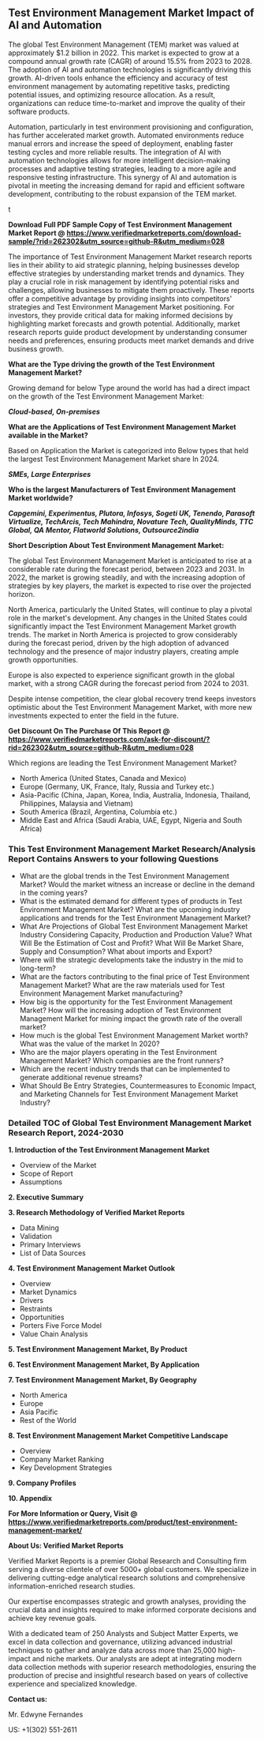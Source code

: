 <h2>Test Environment Management Market Impact of AI and Automation</h2><p>The global Test Environment Management (TEM) market was valued at approximately $1.2 billion in 2022. This market is expected to grow at a compound annual growth rate (CAGR) of around 15.5% from 2023 to 2028. The adoption of AI and automation technologies is significantly driving this growth. AI-driven tools enhance the efficiency and accuracy of test environment management by automating repetitive tasks, predicting potential issues, and optimizing resource allocation. As a result, organizations can reduce time-to-market and improve the quality of their software products.</p><p>Automation, particularly in test environment provisioning and configuration, has further accelerated market growth. Automated environments reduce manual errors and increase the speed of deployment, enabling faster testing cycles and more reliable results. The integration of AI with automation technologies allows for more intelligent decision-making processes and adaptive testing strategies, leading to a more agile and responsive testing infrastructure. This synergy of AI and automation is pivotal in meeting the increasing demand for rapid and efficient software development, contributing to the robust expansion of the TEM market.</p>t</p><p id="" class=""><strong>Download Full PDF Sample Copy of Test Environment Management Market Report @ <a href="https://www.verifiedmarketreports.com/download-sample/?rid=262302&utm_source=github-R&utm_medium=028" target="_blank">https://www.verifiedmarketreports.com/download-sample/?rid=262302&utm_source=github-R&utm_medium=028</a></strong></p><p>The importance of&nbsp;Test Environment Management Market research reports lies in their ability to aid strategic planning, helping businesses develop effective strategies by understanding market trends and dynamics. They play a crucial role in risk management by identifying potential risks and challenges, allowing businesses to mitigate them proactively. These reports offer a competitive advantage by providing insights into competitors' strategies and Test Environment Management Market positioning. For investors, they provide critical data for making informed decisions by highlighting market forecasts and growth potential. Additionally, market research reports guide product development by understanding consumer needs and preferences, ensuring products meet market demands and drive business growth.</p><p><strong>What are the&nbsp;Type driving the growth of the Test Environment Management Market?</strong></p><p id="" class="">Growing demand for below Type around the world has had a direct impact on the growth of the Test Environment Management Market:</p><em><strong>Cloud-based, On-premises</strong></em></p><strong>What are the&nbsp;Applications&nbsp;of Test Environment Management Market available in the Market?</strong></p><p id="" class="">Based on Application the Market is categorized into Below types that held the largest Test Environment Management Market share In 2024.</p><em><strong>SMEs, Large Enterprises</strong></em></p><strong>Who is the largest Manufacturers of Test Environment Management Market worldwide?</strong></p><p><em><strong>Capgemini, Experimentus, Plutora, Infosys, Sogeti UK, Tenendo, Parasoft Virtualize, TechArcis, Tech Mahindra, Novature Tech, QualityMinds, TTC Global, QA Mentor, Flatworld Solutions, Outsource2india</strong></em></p><p id="" class=""><strong>Short Description About Test Environment Management Market:</strong></p><p>The global Test Environment Management Market is anticipated to rise at a considerable rate during the forecast period, between 2023 and 2031. In 2022, the market is growing steadily, and with the increasing adoption of strategies by key players, the market is expected to rise over the projected horizon.</p><p>North America, particularly the United States, will continue to play a pivotal role in the market's development. Any changes in the United States could significantly impact the Test Environment Management Market growth trends. The market in North America is projected to grow considerably during the forecast period, driven by the high adoption of advanced technology and the presence of major industry players, creating ample growth opportunities.</p><p>Europe is also expected to experience significant growth in the global market, with a strong CAGR during the forecast period from 2024 to 2031.</p><p>Despite intense competition, the clear global recovery trend keeps investors optimistic about the Test Environment Management Market, with more new investments expected to enter the field in the future.</p><p id="" class=""><strong>Get Discount On The Purchase Of This Report @ <a href="https://www.verifiedmarketreports.com/ask-for-discount/?rid=262302&utm_source=github-R&utm_medium=028" target="_blank">https://www.verifiedmarketreports.com/ask-for-discount/?rid=262302&utm_source=github-R&utm_medium=028</a></strong></p>Which regions are leading the Test Environment Management Market?</p><ul><li>North America (United States, Canada and Mexico)</li><li>Europe (Germany, UK, France, Italy, Russia and Turkey etc.)</li><li>Asia-Pacific (China, Japan, Korea, India, Australia, Indonesia, Thailand, Philippines, Malaysia and Vietnam)</li><li>South America (Brazil, Argentina, Columbia etc.)</li><li>Middle East and Africa (Saudi Arabia, UAE, Egypt, Nigeria and South Africa)</li></ul><h3 id="" class="">This Test Environment Management Market Research/Analysis Report Contains Answers to your following Questions</h3><ul><li>What are the global trends in the Test Environment Management Market? Would the market witness an increase or decline in the demand in the coming years?</li><li>What is the estimated demand for different types of products in Test Environment Management Market? What are the upcoming industry applications and trends for the Test Environment Management Market?</li><li>What Are Projections of Global Test Environment Management Market Industry Considering Capacity, Production and Production Value? What Will Be the Estimation of Cost and Profit? What Will Be Market Share, Supply and Consumption? What about imports and Export?</li><li>Where will the strategic developments take the industry in the mid to long-term?</li><li>What are the factors contributing to the final price of Test Environment Management Market? What are the raw materials used for Test Environment Management Market manufacturing?</li><li>How big is the opportunity for the Test Environment Management Market? How will the increasing adoption of Test Environment Management Market for mining impact the growth rate of the overall market?</li><li>How much is the global Test Environment Management Market worth? What was the value of the market In 2020?</li><li>Who are the major players operating in the Test Environment Management Market? Which companies are the front runners?</li><li>Which are the recent industry trends that can be implemented to generate additional revenue streams?</li><li>What Should Be Entry Strategies, Countermeasures to Economic Impact, and Marketing Channels for Test Environment Management Market Industry?</li></ul><h3 id="" class="">Detailed TOC of Global Test Environment Management Market Research Report, 2024-2030</h3><p id="" class=""><strong>1. Introduction of the Test Environment Management Market</strong></p><ul><li>Overview of the Market</li><li>Scope of Report</li><li>Assumptions</li></ul><p id="" class=""><strong>2. Executive Summary</strong></p><p id="" class=""><strong>3. Research Methodology of Verified Market Reports</strong></p><ul><li>Data Mining</li><li>Validation</li><li>Primary Interviews</li><li>List of Data Sources</li></ul><p id="" class=""><strong>4. Test Environment Management Market Outlook</strong></p><ul><li>Overview</li><li>Market Dynamics</li><li>Drivers</li><li>Restraints</li><li>Opportunities</li><li>Porters Five Force Model</li><li>Value Chain Analysis</li></ul><p id="" class=""><strong>5. Test Environment Management Market, By Product</strong></p><p id="" class=""><strong>6. Test Environment Management Market, By Application</strong></p><p id="" class=""><strong>7. Test Environment Management Market, By Geography</strong></p><ul><li>North America</li><li>Europe</li><li>Asia Pacific</li><li>Rest of the World</li></ul><p id="" class=""><strong>8. Test Environment Management Market Competitive Landscape</strong></p><ul><li>Overview</li><li>Company Market Ranking</li><li>Key Development Strategies</li></ul><p id="" class=""><strong>9. Company Profiles</strong></p><p id="" class=""><strong>10. Appendix</strong></p><p id="" class=""><strong>For More Information or Query, Visit @ <a href="https://www.verifiedmarketreports.com/product/test-environment-management-market/" target="_blank">https://www.verifiedmarketreports.com/product/test-environment-management-market/</a></strong></p><p id="" class=""><strong>About Us: Verified Market Reports</strong></p><p id="" class="">Verified Market Reports is a premier Global Research and Consulting firm serving a diverse clientele of over 5000+ global customers. We specialize in delivering cutting-edge analytical research solutions and comprehensive information-enriched research studies.</p><p id="" class="">Our expertise encompasses strategic and growth analyses, providing the crucial data and insights required to make informed corporate decisions and achieve key revenue goals.</p><p id="" class="">With a dedicated team of 250 Analysts and Subject Matter Experts, we excel in data collection and governance, utilizing advanced industrial techniques to gather and analyze data across more than 25,000 high-impact and niche markets. Our analysts are adept at integrating modern data collection methods with superior research methodologies, ensuring the production of precise and insightful research based on years of collective experience and specialized knowledge.</p><p id="" class=""><strong>Contact us:</strong></p><p id="" class="">Mr. Edwyne Fernandes</p><p id="" class="">US: +1(302) 551-2611</p>